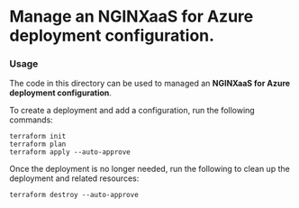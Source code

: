 # Manage an NGINXaaS for Azure deployment configuration.

### Usage

The code in this directory can be used to managed an **NGINXaaS for Azure deployment configuration**.

To create a deployment and add a configuration, run the following commands:

```shell
terraform init
terraform plan
terraform apply --auto-approve
```

Once the deployment is no longer needed, run the following to clean up the deployment and related resources:

```shell
terraform destroy --auto-approve
```
